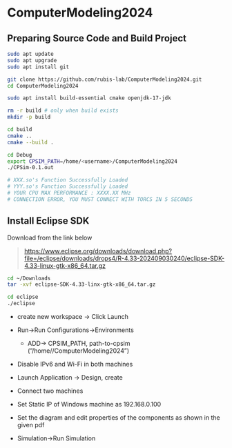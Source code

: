 # ComputerModeling2024
## Preparing Source Code and Build Project

```bash
sudo apt update
sudo apt upgrade
sudo apt install git

git clone https://github.com/rubis-lab/ComputerModeling2024.git
cd ComputerModeling2024
```

```bash
sudo apt install build-essential cmake openjdk-17-jdk
```

```bash
rm -r build # only when build exists
mkdir -p build

cd build
cmake ..
cmake --build .

cd Debug
export CPSIM_PATH=/home/<username>/ComputerModeling2024
./CPSim-0.1.out

# XXX.so's Function Successfully Loaded
# YYY.so's Function Successfully Loaded
# YOUR CPU MAX PERFORMANCE : XXXX.XX MHz
# CONNECTION ERROR, YOU MUST CONNECT WITH TORCS IN 5 SECONDS
```

## Install Eclipse SDK

Download from the link below

> https://www.eclipse.org/downloads/download.php?file=/eclipse/downloads/drops4/R-4.33-202409030240/eclipse-SDK-4.33-linux-gtk-x86_64.tar.gz
> 

```bash
cd ~/Downloads
tar -xvf eclipse-SDK-4.33-linx-gtk-x86_64.tar.gz

cd eclipse
./eclipse
```

- create new workspace → Click Launch
- Run→Run Configurations→Environments
    - ADD→ CPSIM_PATH, path-to-cpsim (”/home/<username>/ComputerModeling2024”)
- Disable IPv6 and Wi-Fi in both machines

- Launch Application → Design, create

- Connect two machines
- Set Static IP of Windows machine as 192.168.0.100

- Set the diagram and edit properties of the components as shown in the given pdf

- Simulation→Run Simulation